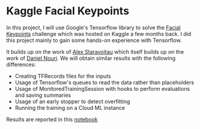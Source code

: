 # Kaggle Facial Keypoints
In this project, I will use Google's Tensorflow library to solve the [Facial Keypoints](https://www.kaggle.com/c/facial-keypoints-detection) challenge which was hosted on Kaggle a few months back. I did this project mainly to gain some hands-on experience with Tensorflow. 

It builds up on the work of [Alex Staravoitau](https://github.com/navoshta/kaggle-facial-keypoints-detection) which itself builds up on the work of [Daniel Nouri](http://danielnouri.org/notes/2014/12/17/using-convolutional-neural-nets-to-detect-facial-keypoints-tutorial/). We will obtain similar results with the following differences:
* Creating TFRecords files for the inputs
* Usage of Tensorflow's queues to read the data rather than placeholders
* Usage of MonitoredTrainingSession with hooks to perform evaluations and saving summaries
* Usage of an early stopper to detect overfitting
* Running the training on a Cloud ML instance

Results are reported in this [notebook](res_analysis.ipynb)
